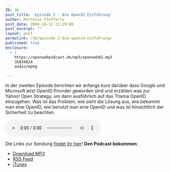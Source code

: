 ```yaml
---
ID: 36
post_title: 'Episode 2 - Die OpenID Einführung'
author: Matthias Pfefferle
post_date: 2008-10-31 21:29:00
post_excerpt: ""
layout: post
permalink: /36/episode-2-die-openid-einfuhrung/
published: true
enclosure:
  - |
    https://openwebpodcast.de/mp3/openweb02.mp3
    35834824
    audio/mpeg

---
```

In der zweiten Episode berichten wir anfangs kurz darüber dass Google und Microsoft jetzt OpenID Provider geworden sind und erzählen was zur Yahoo! Open Strategy, um dann ausführlich auf das Thema OpenID einzugehen. Was ist das Problem, wie sieht die Lösung aus, wie bekommt man eine OpenID, wie benutzt man eine OpenID und was ist hinsichtlich der Sicherheit zu beachten.

<audio controls>
  <source src="https://openwebpodcast.de/mp3/openweb02.mp3" type="audio/mpeg">
  Ihr Browser unterstützt diesen Audio-Player nicht.
</audio>

Die Links zur Sendung [findet ihr hier](http://openweb.mixxt.de/networks/wiki/index.episode-2)! **Den Podcast bekommen**:

*   [Download MP3](https://openwebpodcast.de/mp3/openweb02.mp3)
*   [RSS Feed](http://feeds.feedburner.com/openwebcast)
*   [iTunes](http://phobos.apple.com/WebObjects/MZStore.woa/wa/viewPodcast?id=294732929)
